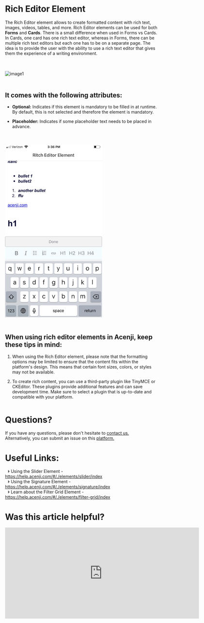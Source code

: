 # Rich Editor Element

The Rich Editor element allows to create formatted content with rich text, images, videos, tables, and more. Rich Editor elements can be used for both **Forms** and **Cards**. There is a small difference when used in Forms vs Cards. In Cards, one card has one rich text editor, whereas in Forms, there can be multiple rich text editors but each one has to be on a separate page. The idea is to provide the user with the ability to use a rich text editor that gives them the experience of a writing environment.
<p style="margin-top:50px;"></p>

![image1](../../../../images/cards/elements/rich-editor/rich-editor1.png)
<p style="margin-top:50px;"></p>

## It comes with the following attributes:

- **Optional:** Indicates if this element is mandatory to be filled in at runtime. By default, this is not selected and therefore the element is mandatory.  

- **Placeholder:** Indicates if some placeholder text needs to be placed in advance.  
<p style="margin-top:50px;"></p>


<img src="./images/cards/elements/rich-editor/rich-editor2.jpg" alt="" width="320">
<p style="margin-top:50px;"></p>  
  

## When using rich editor elements in Acenji, keep these tips in mind:  
  
1. When using the Rich Editor element, please note that the formatting options may be limited to ensure that the content fits within the platform's design. This means that certain font sizes, colors, or styles may not be available.  
  
2. To create rich content, you can use a third-party plugin like TinyMCE or CKEditor. These plugins provide additional features and can save development time. Make sure to select a plugin that is up-to-date and compatible with your platform.  
  

<p style="margin-top:50px;"></p>



# Questions? 

If you have any questions, please don't hesitate to <a href="https://www.acenji.com/contact" target="_blank" rel="noopener">contact us.</a>   
Alternatively, you can submit an issue on this <a href="https://github.com/acenji/acenji-help/issues" target="_blank" rel="noopener">platform.</a>  
<p style="margin-top:30px;"></p>


# Useful Links:

<span class="triangle"></span> Using the Slider Element - https://help.acenji.com/#/./elements/slider/index     
<span class="triangle"></span> Using the Signature Element - https://help.acenji.com/#/./elements/signature/index  
<span class="triangle"></span> Learn about the Filter Grid Element - https://help.acenji.com/#/./elements/filter-grid/index        

<style>
.triangle {
display: inline-block;
width: 0;
height: 0;
border-style: solid;
border-width: 5px 0 5px 5px;
border-color: transparent transparent transparent #595959;
margin-left: 10px;
}
</style>
<p style="margin-top:30px;"></p>


# Was this article helpful?


<iframe src="https://docs.google.com/forms/d/e/1FAIpQLSd5tyiet73oqyurkEYBcm3UdbcmNuyxZoOQWYwTLOaVcV7mcw/viewform?embedded=true" width="640" height="300" frameborder="0" marginheight="0" marginwidth="0">Wird geladen…</iframe>

